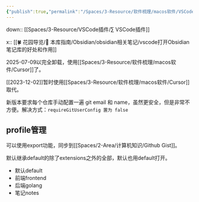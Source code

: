 ```yaml
---
{"publish":true,"permalink":"/Spaces/3-Resource/软件梳理/macos软件/VSCode.md","aliases":"Visual Studio Code","title":"VSCode","description":"Visual Studio Code","created":"2023-02-28","modified":"2025-08-26","cssclasses":""}
---
```



down:: [[Spaces/3-Resource/VSCode插件/∑ VSCode插件]]

x:: [[🍀 花园导览/🧰 本库指南/Obsidian/obsidian相关笔记/vscode打开Obsidian笔记库的好处和作用]]

2025-07-09以完全卸载，使用[[Spaces/3-Resource/软件梳理/macos软件/Cursor]]了。

[[2023-12-02]]暂时使用[[Spaces/3-Resource/软件梳理/macos软件/Cursor]]取代。

新版本要求每个仓库手动配置一遍 git email 和 name，虽然更安全，但是非常不方便。解决方式：`requireGitUserConfig 置为 false`

## profile管理

可以使用export功能，同步到[[Spaces/2-Area/计算机知识/Github Gist]]。

默认继承default的除了extensions之外的全部，默认也用default打开。

- 默认default
- 前端frontend
- 后端golang
- 笔记notes
